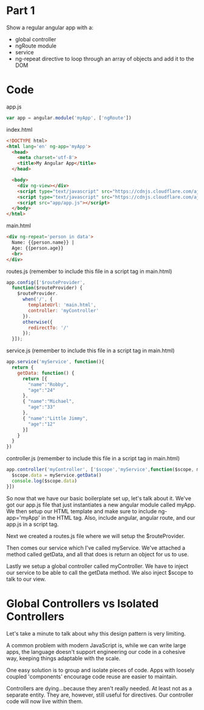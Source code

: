 # Part 1

Show a regular angular app with a:
- global controller
- ngRoute module
- service
- ng-repeat directive to loop through an array of objects and add it to the DOM

# Code
app.js
```js
var app = angular.module('myApp', ['ngRoute'])
```
index.html
```html
<!DOCTYPE html>
<html lang='en' ng-app='myApp'>
  <head>
    <meta charset='utf-8'>
    <title>My Angular App</title>
  </head>

  <body>
    <div ng-view></div>
    <script type="text/javascript" src="https://cdnjs.cloudflare.com/ajax/libs/angular.js/1.4.10/angular.min.js"></script>
    <script type="text/javascript" src="https://cdnjs.cloudflare.com/ajax/libs/angular.js/1.4.10/angular-route.min.js"></script>
    <script src="app/app.js"></script>
  </body>
</html>
```
main.html
```html
<div ng-repeat='person in data'>
  Name: {{person.name}} |
  Age: {{person.age}}
  <br>
</div>
```
routes.js (remember to include this file in a script tag in main.html)
```js
app.config(['$routeProvider',
  function($routeProvider) {
    $routeProvider.
      when('/', {
        templateUrl: 'main.html',
        controller: 'myController'
      }).
      otherwise({
        redirectTo: '/'
      });
  }]);

```
service.js (remember to include this file in a script tag in main.html)
```js
app.service('myService', function(){
  return {
    getData: function() {
      return [{
        "name":"Robby",
        "age":"24"
      },
      { "name":"Michael",
        "age":"33"
      },
      { "name":"Little Jimmy",
        "age":"12"
      }]
    }
  }
})
```
controller.js (remember to include this file in a script tag in main.html)
```js
app.controller('myController', ['$scope','myService',function($scope, myService) {
  $scope.data = myService.getData()
  console.log($scope.data)
}])
```

So now that we have our basic boilerplate set up, let's talk about it. We've got our app.js file that just instantiates a new angular module called myApp. We then setup our HTML template and make sure to include ng-app='myApp' in the HTML tag. Also, include angular, angular route, and our app.js in a script tag.

Next we created a routes.js file where we will setup the $routeProvider.

Then comes our service which I've called myService. We've attached a method called getData, and all that does is return an object for us to use.

Lastly we setup a global controller called myController. We have to inject our service to be able to call the getData method. We also inject $scope to talk to our view.


# Global Controllers vs Isolated Controllers

Let's take a minute to talk about why this design pattern is very limiting.

A common problem with modern JavaScript is, while we can write large apps, the language doesn't support engineering our code in a cohesive way, keeping things adaptable with the scale.

One easy solution is to group and isolate pieces of code. Apps with loosely coupled 'components' encourage code reuse are easier to maintain.

Controllers are dying...because they aren't really needed. At least not as a separate entity. They are, however, still useful for directives. Our controller code will now live within them.
